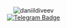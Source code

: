 <div id="stats" align="center">
  <img src="https://github-readme-stats.vercel.app/api?username=daniildiveev&show_icons=true&theme=grey&locale=en" alt="daniildiveev" />
</div>

<div id="telegram-link" align="center">
  <a href="https://t.me/daniildiveev">
    <img src="https://img.shields.io/badge/Telegram-white?style=for-the-badge&logo=telegram&logoColor=grey" alt="Telegram Badge"/>
  </a>
</div>
